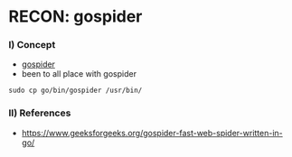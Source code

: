 # RECON: gospider
### I) Concept
- [gospider](https://github.com/jaeles-project/gospider)
- been to all place with gospider
```
sudo cp go/bin/gospider /usr/bin/
```
### II) References
- https://www.geeksforgeeks.org/gospider-fast-web-spider-written-in-go/
